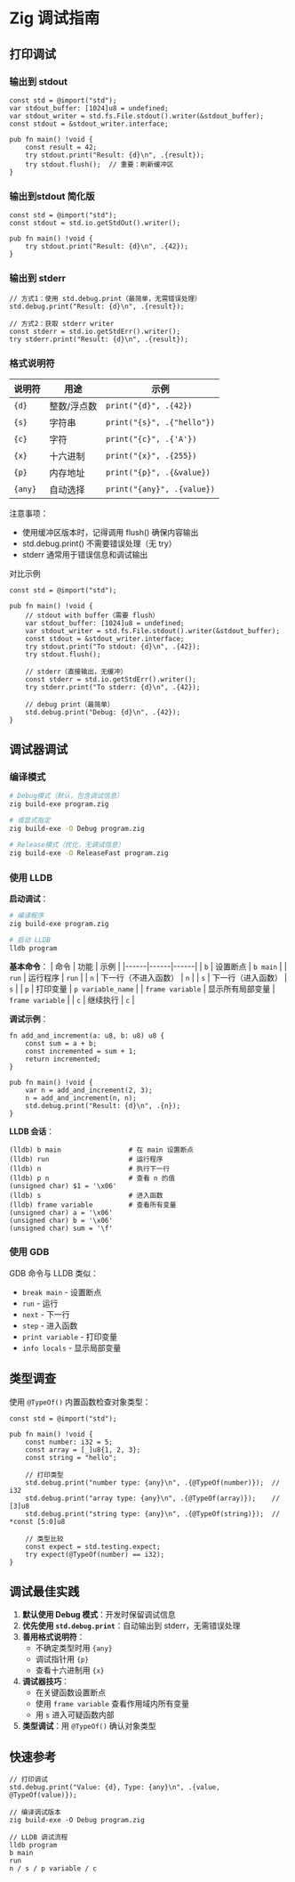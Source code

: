 # Zig 调试指南

## 打印调试

### 输出到 stdout
```zig
const std = @import("std");
var stdout_buffer: [1024]u8 = undefined;
var stdout_writer = std.fs.File.stdout().writer(&stdout_buffer);
const stdout = &stdout_writer.interface;

pub fn main() !void {
    const result = 42;
    try stdout.print("Result: {d}\n", .{result});
    try stdout.flush();  // 重要：刷新缓冲区
}
```

### 输出到stdout 简化版

```zig
const std = @import("std");
const stdout = std.io.getStdOut().writer();

pub fn main() !void {
    try stdout.print("Result: {d}\n", .{42});
}
```

### 输出到 stderr
```zig
// 方式1：使用 std.debug.print（最简单，无需错误处理）
std.debug.print("Result: {d}\n", .{result});

// 方式2：获取 stderr writer
const stderr = std.io.getStdErr().writer();
try stderr.print("Result: {d}\n", .{result});

```

### 格式说明符

| 说明符 | 用途 | 示例 |
|--------|------|------|
| `{d}` | 整数/浮点数 | `print("{d}", .{42})` |
| `{s}` | 字符串 | `print("{s}", .{"hello"})` |
| `{c}` | 字符 | `print("{c}", .{'A'})` |
| `{x}` | 十六进制 | `print("{x}", .{255})` |
| `{p}` | 内存地址 | `print("{p}", .{&value})` |
| `{any}` | 自动选择 | `print("{any}", .{value})` |

注意事项：

- 使用缓冲区版本时，记得调用 flush() 确保内容输出
- std.debug.print() 不需要错误处理（无 try）
- stderr 通常用于错误信息和调试输出

对比示例

```zig
const std = @import("std");

pub fn main() !void {
    // stdout with buffer（需要 flush）
    var stdout_buffer: [1024]u8 = undefined;
    var stdout_writer = std.fs.File.stdout().writer(&stdout_buffer);
    const stdout = &stdout_writer.interface;
    try stdout.print("To stdout: {d}\n", .{42});
    try stdout.flush();

    // stderr（直接输出，无缓冲）
    const stderr = std.io.getStdErr().writer();
    try stderr.print("To stderr: {d}\n", .{42});

    // debug print（最简单）
    std.debug.print("Debug: {d}\n", .{42});
}
```

## 调试器调试

### 编译模式
```bash
# Debug模式（默认，包含调试信息）
zig build-exe program.zig

# 或显式指定
zig build-exe -O Debug program.zig

# Release模式（优化，无调试信息）
zig build-exe -O ReleaseFast program.zig
```

### 使用 LLDB

**启动调试**：
```bash
# 编译程序
zig build-exe program.zig

# 启动 LLDB
lldb program
```

**基本命令**：
| 命令 | 功能 | 示例 |
|------|------|------|
| `b` | 设置断点 | `b main` |
| `run` | 运行程序 | `run` |
| `n` | 下一行（不进入函数） | `n` |
| `s` | 下一行（进入函数） | `s` |
| `p` | 打印变量 | `p variable_name` |
| `frame variable` | 显示所有局部变量 | `frame variable` |
| `c` | 继续执行 | `c` |

**调试示例**：
```zig
fn add_and_increment(a: u8, b: u8) u8 {
    const sum = a + b;
    const incremented = sum + 1;
    return incremented;
}

pub fn main() !void {
    var n = add_and_increment(2, 3);
    n = add_and_increment(n, n);
    std.debug.print("Result: {d}\n", .{n});
}
```

**LLDB 会话**：
```
(lldb) b main                 # 在 main 设置断点
(lldb) run                    # 运行程序
(lldb) n                      # 执行下一行
(lldb) p n                    # 查看 n 的值
(unsigned char) $1 = '\x06'
(lldb) s                      # 进入函数
(lldb) frame variable         # 查看所有变量
(unsigned char) a = '\x06'
(unsigned char) b = '\x06'
(unsigned char) sum = '\f'
```

### 使用 GDB

GDB 命令与 LLDB 类似：
- `break main` - 设置断点
- `run` - 运行
- `next` - 下一行
- `step` - 进入函数
- `print variable` - 打印变量
- `info locals` - 显示局部变量

## 类型调查

使用 `@TypeOf()` 内置函数检查对象类型：

```zig
const std = @import("std");

pub fn main() !void {
    const number: i32 = 5;
    const array = [_]u8{1, 2, 3};
    const string = "hello";

    // 打印类型
    std.debug.print("number type: {any}\n", .{@TypeOf(number)});  // i32
    std.debug.print("array type: {any}\n", .{@TypeOf(array)});    // [3]u8
    std.debug.print("string type: {any}\n", .{@TypeOf(string)});  // *const [5:0]u8

    // 类型比较
    const expect = std.testing.expect;
    try expect(@TypeOf(number) == i32);
}
```

## 调试最佳实践

1. **默认使用 Debug 模式**：开发时保留调试信息
2. **优先使用 `std.debug.print`**：自动输出到 stderr，无需错误处理
3. **善用格式说明符**：
   - 不确定类型时用 `{any}`
   - 调试指针用 `{p}`
   - 查看十六进制用 `{x}`
4. **调试器技巧**：
   - 在关键函数设置断点
   - 使用 `frame variable` 查看作用域内所有变量
   - 用 `s` 进入可疑函数内部
5. **类型调试**：用 `@TypeOf()` 确认对象类型

## 快速参考

```zig
// 打印调试
std.debug.print("Value: {d}, Type: {any}\n", .{value, @TypeOf(value)});

// 编译调试版本
zig build-exe -O Debug program.zig

// LLDB 调试流程
lldb program
b main
run
n / s / p variable / c
```
